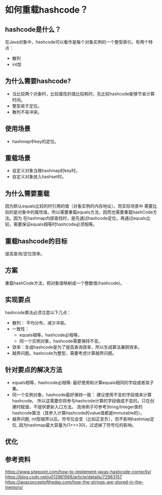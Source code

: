 # 如何重载hashcode？

## hashcode是什么？
在Java对象中，hashcode可以看作是每个对象实例的一个整型索引。有两个特点：
- 散列
- int型

## 为什么需要hashcode?
- 当比较两个对象时，比较属性的值比较耗时，先比较hashcode能够节省计算时间。
- 整型易于定位。
- 散列不易冲突。

## 使用场景
- hashmap中key的定位。

## 重载场景
- 自定义对象当做hashmap的key时。
- 自定义对象放入hashset时。

## 为什么需要重载
因为默认equals比较的时引用的值（对象实例的内存地址）。而实际场景中
需要比较的是对象中的属性值。所以需要重载equals方法，因而也需要重载hashCode方法。因为
在hashmap内部查找时，是先通过hashcode定位，再通过equals比较，需要保证equals相等时hashcode必须相等。

## 重载hashcode的目标
提高查询/定位效率。

## 方案
重载hashCode方法，把对象值映射成一个整数值(hashcode)。

## 实现要点
hashcode算法必须注意以下几点：
* 散列： 平均分布，减少冲突。
* 一致性： 
  * equals相等，hashcode必相等。
  * 同一个实例对象，hashcode需要保持不变。
* 效率：生成hashcode是为了提高查询效率，所以生成算法兼顾效率。
* 越界问题。hashcode为整型，需要考虑计算越界问题。

## 针对要点的解决方法
- equals相等，hashcode必相等: 最好使用和计算equals相同的字段或者其子集。
- 同一个实例对象，hashcode最好保持一致： 建议使用不变的字段值来计算hashcode。
所以这需要你将参与hashcode计算的字段做成不变的，只在创建时赋值，不提供更新入口方法。
具体例子可参考String/Integer类的hashcode算法（其参入计算hashcode的value值都是immutable的）。
- 越界问题, int型越界以后，符号位会变（比如正变负），但不影响hashmap定位, 因为hashmap最大容量为(1>>>30)，过滤掉了符号位的影响。

## 优化

## 参考资料
https://www.sitepoint.com/how-to-implement-javas-hashcode-correctly/
https://blog.csdn.net/u012961566/article/details/72963157
https://javaconceptoftheday.com/how-the-strings-are-stored-in-the-memory/
